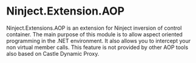 Ninject.Extension.AOP
=====================

Ninject.Extensions.AOP is an extension for Ninject inversion of control container. The main purpose of this module is to allow aspect oriented programming in the .NET environment. It also allows you to intercept your non virtual member calls. This feature is not provided by other AOP tools also based on Castle Dynamic Proxy.
